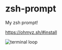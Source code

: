 # zsh-prompt
My zsh prompt!

https://ohmyz.sh/#install

![terminal loop](https://user-images.githubusercontent.com/8765687/128370044-3dd728bf-2400-499d-b82d-bbcc677584f3.gif)
